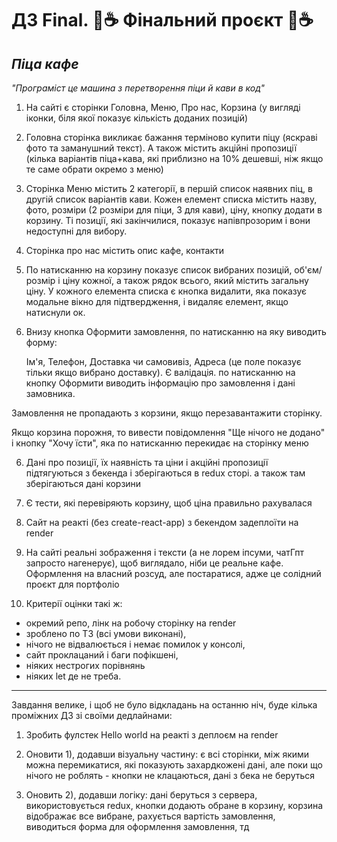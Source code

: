 # ДЗ Final. 🍕☕ Фінальний проєкт 🍕☕

## *Піца кафе*

*"Програміст це машина з перетворення піци й кави в код"*

1) На сайті є сторінки Головна, Меню, Про нас, Корзина (у вигляді іконки, біля якої показує кількість доданих позицій)

2) Головна сторінка викликає бажання терміново купити піцу (яскраві фото та заманушний текст). А також містить акційні пропозиції (кілька варіантів піца+кава, які приблизно на 10% дешевші, ніж якщо те саме обрати окремо з меню)

3) Сторінка Меню містить 2 категорії, в першій список наявних піц, в другій список варіантів кави. Кожен елемент списка містить назву, фото, розміри (2 розміри для піци, 3 для кави), ціну, кнопку додати в корзину. Ті позиції, які закінчилися, показує напівпрозорим і вони недоступні для вибору.

4) Сторінка про нас містить опис кафе, контакти

5) По натисканню на корзину показує список вибраних позицій, об'єм/розмір і ціну кожної, а також рядок всього, який містить загальну ціну. У кожного елемента списка є кнопка видалити, яка показує модальне вікно для підтвердження, і видаляє елемент, якщо натиснули ок.

6) Внизу кнопка Оформити замовлення, по натисканню на яку виводить форму:

      Ім'я, Телефон, Доставка чи самовивіз, Адреса (це поле показує тільки якщо вибрано доставку). Є валідація. по натисканню на кнопку Оформити виводить інформацію про замовлення і дані замовника.

Замовлення не пропадають з корзини, якщо перезавантажити сторінку.

Якщо корзина порожня, то вивести повідомлення "Ще нічого не додано" і кнопку "Хочу їсти", яка по натисканню перекидає на сторінку меню

6) Дані про позиції, їх наявність та ціни і акційні пропозиції підтягуються з бекенда і зберігаються в redux сторі. а також там зберігаються дані корзини

7) Є тести, які перевіряють корзину, щоб ціна правильно рахувалася

8) Сайт на реакті (без create-react-app) з бекендом задеплоїти на render

9) На сайті реальні зображення і тексти (а не лорем іпсуми, чатГпт запросто нагенерує), щоб виглядало, ніби це реальне кафе. Оформлення на власний розсуд, але постаратися, адже це солідний проєкт для портфоліо

10) Критерії оцінки такі ж:

- окремий репо, лінк на робочу сторінку на render
- зроблено по ТЗ (всі умови виконані),
- нічого не відвалюється і немає помилок у консолі,
- сайт проклацаний і баги пофікшені,
- ніяких нестрогих порівнянь
- ніяких let де не треба.
---------------------------------------------------------

Завдання велике, і щоб не було відкладань на останню ніч, буде кілька проміжних ДЗ зі своїми дедлайнами:

1) Зробить фулстек Hello world на реакті з деплоєм на render

2) Оновити 1), додавши візуальну частину: є всі сторінки, між якими можна перемикатися, які показують захардкожені дані, але поки що нічого не роблять - кнопки не клацаються, дані з бека не беруться

3) Оновить 2), додавши логіку: дані беруться з сервера, використовується redux, кнопки додають обране в корзину, корзина відображає все вибране, рахується вартість замовлення, виводиться форма для оформлення замовлення, тд